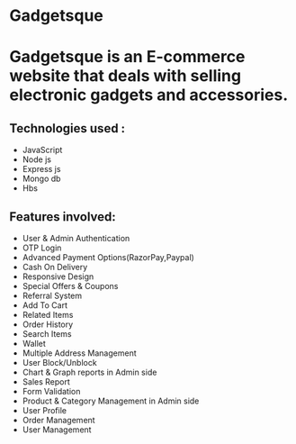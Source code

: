 <h1> Gadgetsque<h1>
  
  <p>Gadgetsque is an E-commerce website that deals with selling electronic gadgets and accessories.<p>
  
  
Technologies used :
-----------------------
* JavaScript
* Node js
* Express js
* Mongo db
* Hbs

Features involved:
-----------------------------------------------
* User & Admin Authentication
* OTP Login
* Advanced Payment Options(RazorPay,Paypal)
* Cash On Delivery
* Responsive Design
* Special Offers & Coupons
* Referral System
* Add To Cart
* Related Items
* Order History
* Search Items
* Wallet
* Multiple Address Management
* User Block/Unblock
* Chart & Graph reports in Admin side
* Sales Report
* Form Validation
* Product & Category Management in Admin side
* User Profile
* Order Management
* User Management
